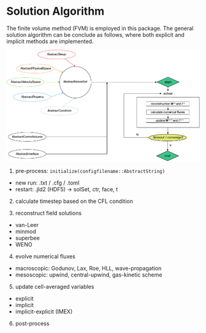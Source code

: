 # Solution Algorithm

The finite volume method (FVM) is employed in this package. The general solution algorithm can be conclude as follows, where both explicit and implicit methods are implemented.

![](./assets/solver_process.png)

1. pre-process: `initialize(configfilename::AbstractString)`
* new run: .txt / .cfg / .toml
* restart: .jld2 (HDF5) -> solSet, ctr, face, t

2. calculate timestep based on the CFL condition

3. reconstruct field solutions
* van-Leer
* minmod
* superbee
* WENO

4. evolve numerical fluxes
* macroscopic: Godunov, Lax, Roe, HLL, wave-propagation
* mesoscopic: upwind, central-upwind, gas-kinetic scheme

5. update cell-averaged variables
* explicit
* implicit
* implicit-explicit (IMEX)

6. post-process